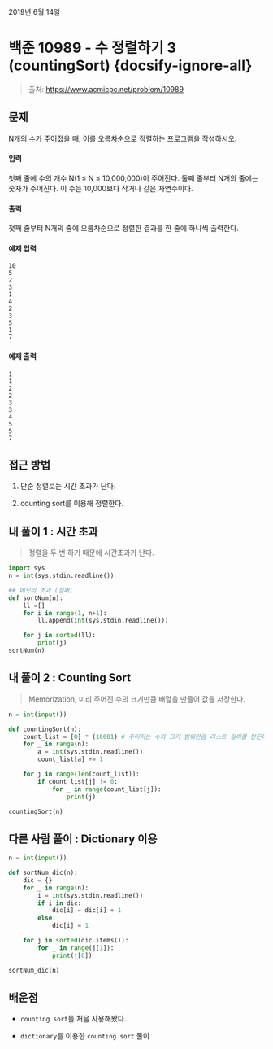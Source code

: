2019년 6월 14일

# 백준 10989 - 수 정렬하기 3 (countingSort) {docsify-ignore-all}

> 출처: https://www.acmicpc.net/problem/10989

## 문제

N개의 수가 주어졌을 때, 이를 오름차순으로 정렬하는 프로그램을 작성하시오.

#### 입력

첫째 줄에 수의 개수 N(1 ≤ N ≤ 10,000,000)이 주어진다. 둘째 줄부터 N개의 줄에는 숫자가 주어진다. 이 수는 10,000보다 작거나 같은 자연수이다.

#### 출력

첫째 줄부터 N개의 줄에 오름차순으로 정렬한 결과를 한 줄에 하나씩 출력한다.

#### 예제 입력

```
10
5
2
3
1
4
2
3
5
1
7
```

#### 예제 출력

```
1
1
2
2
3
3
4
5
5
7
```

## 접근 방법

1. 단순 정렬로는 시간 초과가 난다.

2. counting sort를 이용해 정렬한다.

## 내 풀이 1 : 시간 초과

> 정렬을 두 번 하기 때문에 시간초과가 난다.

```python
import sys
n = int(sys.stdin.readline())

## 메모리 초과 (실패)
def sortNum(n):
    ll =[]
    for i in range(1, n+1):
        ll.append(int(sys.stdin.readline()))

    for j in sorted(ll):
        print(j)
sortNum(n)
```

## 내 풀이 2 : Counting Sort

> Memorization, 미리 주어진 수의 크기만큼 배열을 만들어 값을 저장한다.

```python
n = int(input())

def countingSort(n):
    count_list = [0] * (10001) # 주어지는 수의 크기 범위만큼 리스트 길이를 만든다.
    for _ in range(n):
        a = int(sys.stdin.readline())
        count_list[a] += 1

    for j in range(len(count_list)):
        if count_list[j] != 0:
            for _ in range(count_list[j]):
                print(j)

countingSort(n)
```

## 다른 사람 풀이 : Dictionary 이용

```python
n = int(input())

def sortNum_dic(n):
    dic = {}
    for _ in range(n):
        i = int(sys.stdin.readline())
        if i in dic:
            dic[i] = dic[i] + 1
        else:
            dic[i] = 1

    for j in sorted(dic.items()):
        for _ in range(j[1]):
            print(j[0])

sortNum_dic(n)
```

## 배운점

- `counting sort`를 처음 사용해봤다.

- `dictionary`를 이용한 `counting sort` 풀이
